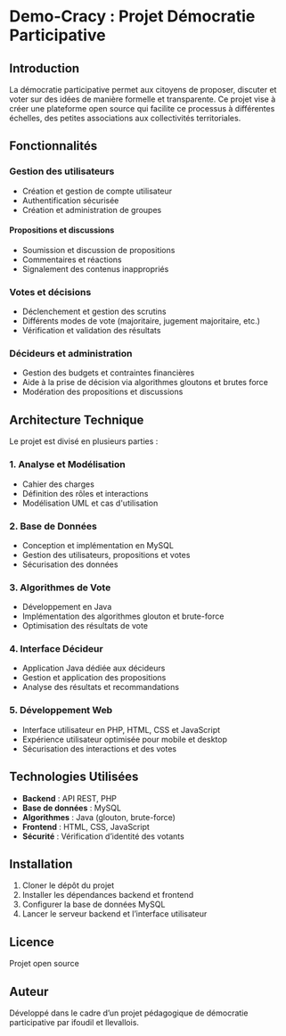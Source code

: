 # Demo-Cracy : Projet Démocratie Participative

## Introduction
La démocratie participative permet aux citoyens de proposer, discuter et voter sur des idées de manière formelle et transparente. Ce projet vise à créer une plateforme open source qui facilite ce processus à différentes échelles, des petites associations aux collectivités territoriales.

## Fonctionnalités
### Gestion des utilisateurs
- Création et gestion de compte utilisateur
- Authentification sécurisée
- Création et administration de groupes

#### Propositions et discussions
- Soumission et discussion de propositions
- Commentaires et réactions
- Signalement des contenus inappropriés

### Votes et décisions
- Déclenchement et gestion des scrutins
- Différents modes de vote (majoritaire, jugement majoritaire, etc.)
- Vérification et validation des résultats

### Décideurs et administration
- Gestion des budgets et contraintes financières
- Aide à la prise de décision via algorithmes gloutons et brutes force
- Modération des propositions et discussions

## Architecture Technique
Le projet est divisé en plusieurs parties :

### 1. Analyse et Modélisation
- Cahier des charges
- Définition des rôles et interactions
- Modélisation UML et cas d'utilisation

### 2. Base de Données
- Conception et implémentation en MySQL
- Gestion des utilisateurs, propositions et votes
- Sécurisation des données

### 3. Algorithmes de Vote
- Développement en Java
- Implémentation des algorithmes glouton et brute-force
- Optimisation des résultats de vote

### 4. Interface Décideur
- Application Java dédiée aux décideurs
- Gestion et application des propositions
- Analyse des résultats et recommandations

### 5. Développement Web
- Interface utilisateur en PHP, HTML, CSS et JavaScript
- Expérience utilisateur optimisée pour mobile et desktop
- Sécurisation des interactions et des votes

## Technologies Utilisées
- **Backend** : API REST, PHP
- **Base de données** : MySQL
- **Algorithmes** : Java (glouton, brute-force)
- **Frontend** : HTML, CSS, JavaScript
- **Sécurité** : Vérification d’identité des votants

## Installation
1. Cloner le dépôt du projet
2. Installer les dépendances backend et frontend
3. Configurer la base de données MySQL
4. Lancer le serveur backend et l’interface utilisateur

## Licence
Projet open source

## Auteur
Développé dans le cadre d’un projet pédagogique de démocratie participative par ifoudil et llevallois.

